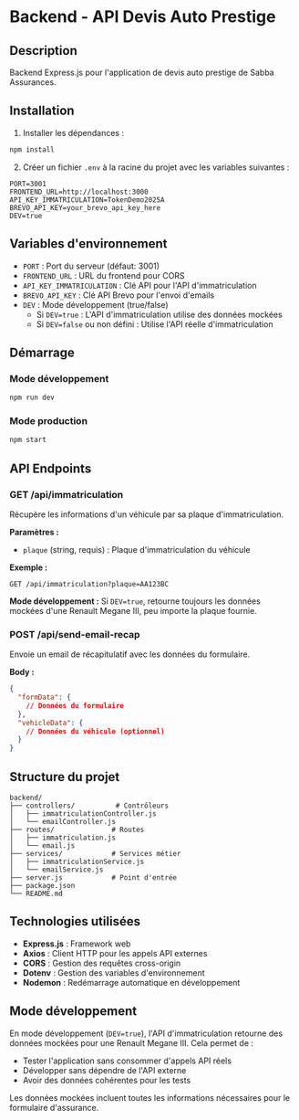 # Backend - API Devis Auto Prestige

## Description

Backend Express.js pour l'application de devis auto prestige de Sabba Assurances.

## Installation

1. Installer les dépendances :

```bash
npm install
```

2. Créer un fichier `.env` à la racine du projet avec les variables suivantes :

```env
PORT=3001
FRONTEND_URL=http://localhost:3000
API_KEY_IMMATRICULATION=TokenDemo2025A
BREVO_API_KEY=your_brevo_api_key_here
DEV=true
```

## Variables d'environnement

- `PORT` : Port du serveur (défaut: 3001)
- `FRONTEND_URL` : URL du frontend pour CORS
- `API_KEY_IMMATRICULATION` : Clé API pour l'API d'immatriculation
- `BREVO_API_KEY` : Clé API Brevo pour l'envoi d'emails
- `DEV` : Mode développement (true/false)
  - Si `DEV=true` : L'API d'immatriculation utilise des données mockées
  - Si `DEV=false` ou non défini : Utilise l'API réelle d'immatriculation

## Démarrage

### Mode développement

```bash
npm run dev
```

### Mode production

```bash
npm start
```

## API Endpoints

### GET /api/immatriculation

Récupère les informations d'un véhicule par sa plaque d'immatriculation.

**Paramètres :**

- `plaque` (string, requis) : Plaque d'immatriculation du véhicule

**Exemple :**

```
GET /api/immatriculation?plaque=AA123BC
```

**Mode développement :**
Si `DEV=true`, retourne toujours les données mockées d'une Renault Megane III, peu importe la plaque fournie.

### POST /api/send-email-recap

Envoie un email de récapitulatif avec les données du formulaire.

**Body :**

```json
{
  "formData": {
    // Données du formulaire
  },
  "vehicleData": {
    // Données du véhicule (optionnel)
  }
}
```

## Structure du projet

```
backend/
├── controllers/          # Contrôleurs
│   ├── immatriculationController.js
│   └── emailController.js
├── routes/              # Routes
│   ├── immatriculation.js
│   └── email.js
├── services/            # Services métier
│   ├── immatriculationService.js
│   └── emailService.js
├── server.js            # Point d'entrée
├── package.json
└── README.md
```

## Technologies utilisées

- **Express.js** : Framework web
- **Axios** : Client HTTP pour les appels API externes
- **CORS** : Gestion des requêtes cross-origin
- **Dotenv** : Gestion des variables d'environnement
- **Nodemon** : Redémarrage automatique en développement

## Mode développement

En mode développement (`DEV=true`), l'API d'immatriculation retourne des données mockées pour une Renault Megane III. Cela permet de :

- Tester l'application sans consommer d'appels API réels
- Développer sans dépendre de l'API externe
- Avoir des données cohérentes pour les tests

Les données mockées incluent toutes les informations nécessaires pour le formulaire d'assurance.
